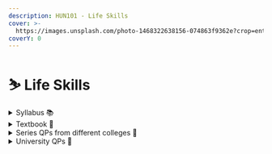 ```yaml
---
description: HUN101 - Life Skills
cover: >-
  https://images.unsplash.com/photo-1468322638156-074863f9362e?crop=entropy&cs=srgb&fm=jpg&ixid=M3wxOTcwMjR8MHwxfHNlYXJjaHw3fHxza2lsbHN8ZW58MHx8fHwxNjk1MDUwNTk1fDA&ixlib=rb-4.0.3&q=85
coverY: 0
---
```


# ⛷️ Life Skills

<details>

<summary>Syllabus 📚</summary>

[HUN101](https://drive.google.com/file/d/1FfS2UtNtUUvjR-wqFZVGSRd1snu6lK6R/view?usp=drive_link)👈

</details>

<details>

<summary>Textbook 📖</summary>

[Life Skills Textbook](https://drive.google.com/file/d/1m4g1LHTjSUY03wa10nahfQHmQxSXqlZr/view?usp=drive_link)👈

</details>

<details>

<summary>Series QPs from different colleges 📃</summary>

[LS Series Question Papers](https://drive.google.com/drive/folders/17M16TdNSWYoGGeedxekWfxmOJ8RJmpAa?usp=drive_link)👈

</details>

<details>

<summary>University QPs 📑</summary>

[LS University Question Papers](https://drive.google.com/drive/folders/17sAQXQDAqifoFubO8HJB0PQ3Cd99YbaE?usp=drive_link)👈

</details>
